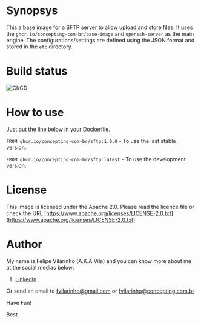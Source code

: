 Synopsys
========

This a base image for a SFTP server to allow upload and store files.
It uses the `ghcr.io/concepting-com-br/base-image` and `openssh-server` as the main engine.
The configurations/settings are defined using the JSON format and stored in the `etc` directory.


Build status
============

![CI/CD](https://github.com/concepting-com-br/sftp/workflows/Docker/badge.svg)


How to use
==========

Just put the line below in your Dockerfile.

`FROM ghcr.io/concepting-com-br/sftp:1.0.0` - To use the last stable version.

`FROM ghcr.io/concepting-com-br/sftp:latest` - To use the development version.


License
=======

This image is licensed under the Apache 2.0. Please read the licence file or check the URL [https://www.apache.org/licenses/LICENSE-2.0.txt](https://www.apache.org/licenses/LICENSE-2.0.txt)


Author
======

My name is Felipe Vilarinho (A.K.A Vila) and you can know more about me at the social medias below:

1. [LinkedIn](https://br.linkedin.com/in/fvilarinho)

Or send an email to fvilarinho@gmail.com or fvilarinho@concepting.com.br

Have Fun!

Best